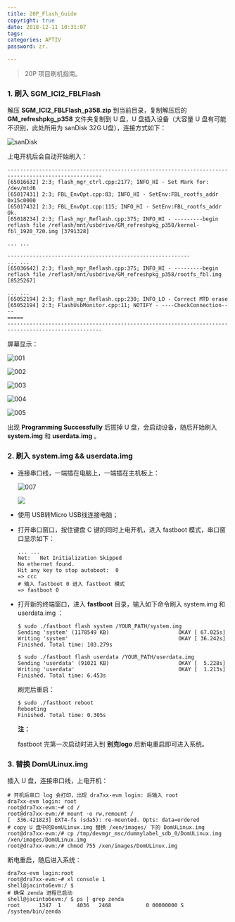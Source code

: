 ```yaml
---
title: 20P_Flash_Guide
copyright: true
date: 2018-12-11 10:31:07
tags:
categories: APTIV
password: zr.

---
```




> 20P 项目刷机指南。

<!--more-->

### 1. 刷入 SGM_ICI2_FBLFlash

解压 **SGM_ICI2_FBLFlash_p358.zip** 到当前目录，复制解压后的 **GM_refreshpkg_p358** 文件夹复制到 U 盘，U 盘插入设备（大容量 U 盘有可能不识别，此处所用为 sanDisk 32G U盘），连接方式如下：

![sanDisk](/home/ranger/work/tmps/sanDisk.jpg)

上电开机后会自动开始刷入：

``` shell
----------------------------------------------------------------------------------------------------
[65016632] 2:3; flash_mgr_ctrl.cpp:2177; INFO_HI - Set Mark for: /dev/mtd6
[65017431] 2:3; FBL_EnvOpt.cpp:83; INFO_HI - SetEnv:FBL_rootfs_addr 0x15c0000
[65017432] 2:3; FBL_EnvOpt.cpp:115; INFO_HI - SetEnv:FBL_rootfs_addr Ok.
[65018234] 2:3; flash_mgr_Reflash.cpp:375; INFO_HI - ---------begin reflash file /reflash/mnt/usbdrive/GM_refreshpkg_p358/kernel-fbl_1920_720.img [3791328]

... ...

----------------------------------------------------------
... ...
[65036642] 2:3; flash_mgr_Reflash.cpp:375; INFO_HI - ---------begin reflash file /reflash/mnt/usbdrive/GM_refreshpkg_p358/rootfs_fbl.img [8525267]

... ...
[65052194] 2:3; flash_mgr_Reflash.cpp:230; INFO_LO - Correct MTD erase
[65052194] 2:3; FlashUsbMonitor.cpp:11; NOTIFY - ----CheckConnection----
=====
----------------------------------------------------------------------------------------------------

```

屏幕显示：

![001](/home/ranger/work/tmps/001.jpg)

![002](/home/ranger/work/tmps/002.jpg)

![003](/home/ranger/work/tmps/003.jpg)

![004](/home/ranger/work/tmps/004.jpg)

![005](/home/ranger/work/tmps/005.jpg)

出现 **Programming Successfully** 后拔掉 U 盘，会启动设备，随后开始刷入 **system.img** 和 **userdata.img** 。

### 2. 刷入 system.img && userdata.img

- 连接串口线，一端插在电脑上，一端插在主机板上：

  ![007](/home/ranger/work/tmps/007.jpg)

  ![](/home/ranger/work/tmps/008.jpg)

- 使用 USB转Micro USB线连接电脑；

- 打开串口窗口，按住键盘 C 键的同时上电开机，进入 fastboot 模式，串口窗口显示如下：

  ``` shell
  ... ...
  Net:   Net Initialization Skipped
  No ethernet found.
  Hit any key to stop autoboot:  0 
  => ccc 
  # 输入 fastboot 0 进入 fastboot 模式
  => fastboot 0
  
  ```

- 打开新的终端窗口，进入 **fastboot** 目录，输入如下命令刷入 system.img 和 userdata.img ：

  ``` shell
  $ sudo ./fastboot flash system /YOUR_PATH/system.img
  Sending 'system' (1178549 KB)                      OKAY [ 67.025s]
  Writing 'system'                                   OKAY [ 36.242s]
  Finished. Total time: 103.279s
  
  $ sudo ./fastboot flash userdata /YOUR_PATH/userdata.img
  Sending 'userdata' (91021 KB)                      OKAY [  5.228s]
  Writing 'userdata'                                 OKAY [  1.213s]
  Finished. Total time: 6.453s
  
  ```

  刷完后重启：

  ``` shell
  $ sudo ./fastboot reboot
  Rebooting                                          
  Finished. Total time: 0.305s
  ```

  **注：**

  fastboot 完第一次启动时进入到 **别克logo** 后断电重启即可进入系统。



### 3. 替换 DomULinux.img

插入 U 盘，连接串口线，上电开机：

```shell
# 开机后串口 log 会打印，出现 dra7xx-evm login: 后输入 root
dra7xx-evm login: root
root@dra7xx-evm:~# cd /
root@dra7xx-evm:/# mount -o rw,remount /
[  336.421823] EXT4-fs (sda5): re-mounted. Opts: data=ordered
# copy U 盘中的DomULinux.img 替换 /xen/images/ 下的 DomULinux.img
root@dra7xx-evm:/# cp /tmp/devmgr_msc/dummylabel_sdb_0/DomULinux.img /xen/images/DomULinux.img
root@dra7xx-evm:/# chmod 755 /xen/images/DomULinux.img

```

断电重启，随后进入系统：

``` shell
dra7xx-evm login:root
root@dra7xx-evm:~# xl console 1
shell@jacinto6evm:/ $ 
# 确保 zenda 进程已启动
shell@jacinto6evm:/ $ ps | grep zenda                                          
root      1347  1     4036   2468           0 00000000 S /system/bin/zenda
```

